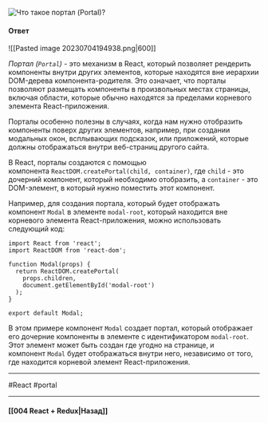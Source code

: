 ![Что такое портал (`Portal`)?](https://youtu.be/RpcB5jnJvcI?t=342)

#### Ответ

![[Pasted image 20230704194938.png|600]]

*Портал (`Portal`)* - это механизм в React, который позволяет рендерить компоненты внутри других элементов, которые находятся вне иерархии DOM-дерева компонента-родителя. Это означает, что порталы позволяют размещать компоненты в произвольных местах страницы, включая области, которые обычно находятся за пределами корневого элемента React-приложения.

Порталы особенно полезны в случаях, когда нам нужно отобразить компоненты поверх других элементов, например, при создании модальных окон, всплывающих подсказок, или приложений, которые должны отображаться внутри веб-страниц другого сайта.

В React, порталы создаются с помощью компонента `ReactDOM.createPortal(child, container)`, где `child` - это дочерний компонент, который необходимо отобразить, а `container` - это DOM-элемент, в который нужно поместить этот компонент.

Например, для создания портала, который будет отображать компонент `Modal` в элементе `modal-root`, который находится вне корневого элемента React-приложения, можно использовать следующий код:

```
import React from 'react';
import ReactDOM from 'react-dom';

function Modal(props) {
  return ReactDOM.createPortal(
    props.children,
    document.getElementById('modal-root')
  );
}

export default Modal;
```

В этом примере компонент `Modal` создает портал, который отображает его дочерние компоненты в элементе с идентификатором `modal-root`. Этот элемент может быть создан где угодно на странице, и компонент `Modal` будет отображаться внутри него, независимо от того, где находится корневой элемент React-приложения.

____
#React #portal

____

#### [[004 React + Redux|Назад]]
